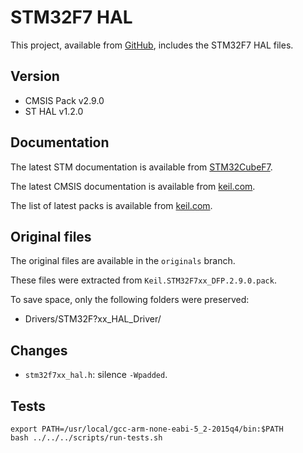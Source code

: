 # STM32F7 HAL

This project, available from [GitHub](https://github.com/xpacks/stm32f7-hal),
includes the STM32F7 HAL files.

## Version

* CMSIS Pack v2.9.0
* ST HAL v1.2.0

## Documentation

The latest STM documentation is available from
[STM32CubeF7](http://www.st.com/web/catalog/tools/FM147/CL1794/SC961/SS1743/LN1897/PF261909).

The latest CMSIS documentation is available from
[keil.com](http://www.keil.com/cmsis).

The list of latest packs is available from [keil.com](https://www.keil.com/dd2/pack/).

## Original files

The original files are available in the `originals` branch.

These files were extracted from `Keil.STM32F7xx_DFP.2.9.0.pack`.

To save space, only the following folders were preserved:

* Drivers/STM32F\?xx\_HAL\_Driver/

## Changes

* `stm32f7xx_hal.h`: silence `-Wpadded`.

## Tests

```
export PATH=/usr/local/gcc-arm-none-eabi-5_2-2015q4/bin:$PATH
bash ../../../scripts/run-tests.sh
```
